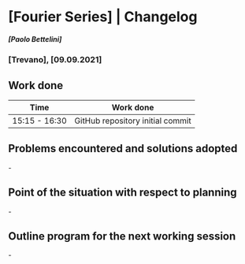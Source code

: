# [Fourier Series] | Changelog
##### [Paolo Bettelini]
### [Trevano], [09.09.2021]

## Work done

|     Time     |            Work done           |
|--------------|--------------------------------|
|15:15 - 16:30 |GitHub repository initial commit|

## Problems encountered and solutions adopted

\-

## Point of the situation with respect to planning

\-

## Outline program for the next working session

\-